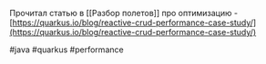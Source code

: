 Прочитал статью в [[Разбор полетов]] про оптимизацию -  [https://quarkus.io/blog/reactive-crud-performance-case-study/](https://quarkus.io/blog/reactive-crud-performance-case-study/)

#java #quarkus #performance 
